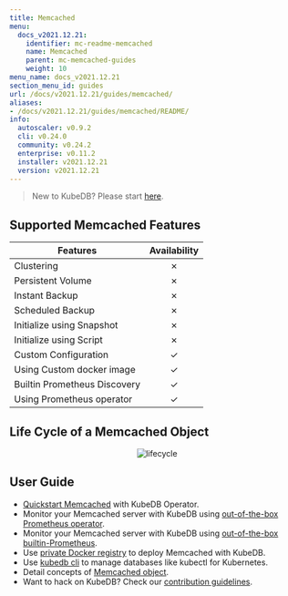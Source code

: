 ```yaml
---
title: Memcached
menu:
  docs_v2021.12.21:
    identifier: mc-readme-memcached
    name: Memcached
    parent: mc-memcached-guides
    weight: 10
menu_name: docs_v2021.12.21
section_menu_id: guides
url: /docs/v2021.12.21/guides/memcached/
aliases:
- /docs/v2021.12.21/guides/memcached/README/
info:
  autoscaler: v0.9.2
  cli: v0.24.0
  community: v0.24.2
  enterprise: v0.11.2
  installer: v2021.12.21
  version: v2021.12.21
---
```


> New to KubeDB? Please start [here](/docs/v2021.12.21/README).

## Supported Memcached Features

| Features                     | Availability |
| ---------------------------- | :----------: |
| Clustering                   |   &#10007;   |
| Persistent Volume            |   &#10007;   |
| Instant Backup               |   &#10007;   |
| Scheduled Backup             |   &#10007;   |
| Initialize using Snapshot    |   &#10007;   |
| Initialize using Script      |   &#10007;   |
| Custom Configuration         |   &#10003;   |
| Using Custom docker image    |   &#10003;   |
| Builtin Prometheus Discovery |   &#10003;   |
| Using Prometheus operator    |   &#10003;   |

## Life Cycle of a Memcached Object

<p align="center">
  <img alt="lifecycle"  src="/docs/v2021.12.21/images/memcached/memcached-lifecycle.png">
</p>

## User Guide

- [Quickstart Memcached](/docs/v2021.12.21/guides/memcached/quickstart/quickstart) with KubeDB Operator.
- Monitor your Memcached server with KubeDB using [out-of-the-box Prometheus operator](/docs/v2021.12.21/guides/memcached/monitoring/using-prometheus-operator).
- Monitor your Memcached server with KubeDB using [out-of-the-box builtin-Prometheus](/docs/v2021.12.21/guides/memcached/monitoring/using-builtin-prometheus).
- Use [private Docker registry](/docs/v2021.12.21/guides/memcached/private-registry/using-private-registry) to deploy Memcached with KubeDB.
- Use [kubedb cli](/docs/v2021.12.21/guides/memcached/cli/cli) to manage databases like kubectl for Kubernetes.
- Detail concepts of [Memcached object](/docs/v2021.12.21/guides/memcached/concepts/memcached).
- Want to hack on KubeDB? Check our [contribution guidelines](/docs/v2021.12.21/CONTRIBUTING).

